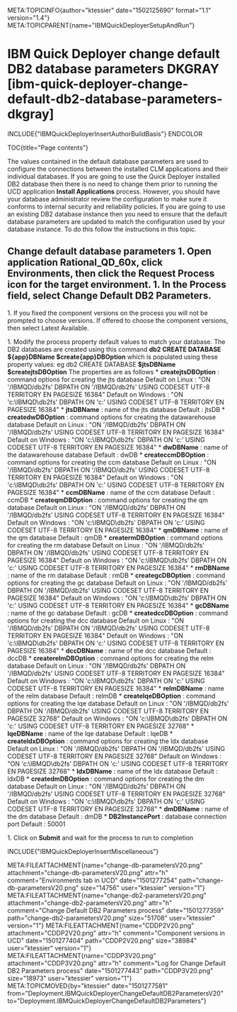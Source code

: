 META:TOPICINFO{author="ktessier" date="1502125690" format="1.1"
version="1.4"} META:TOPICPARENT{name="IBMQuickDeployerSetupAndRun"}

# IBM Quick Deployer change default DB2 database parameters DKGRAY [ibm-quick-deployer-change-default-db2-database-parameters-dkgray]

INCLUDE{"IBMQuickDeployerInsertAuthorBuildBasis"} ENDCOLOR

TOC{title="Page contents"}

The values contained in the default database parameters are used to
configure the connections between the installed CLM applications and
their individual databases. If you are going to use the Quick Deployer
installed DB2 database then there is no need to change them prior to
running the UCD application **Install Applications** process. However,
you should have your database administrator review the configuration to
make sure it conforms to internal security and reliability policies. If
you are going to use an existing DB2 database instance then you need to
ensure that the default database parameters are updated to match the
configuration used by your database instance. To do this follow the
instructions in this topic.

## Change default database parameters 1. Open application **Rational_QD_60x**, click **Environments**, then click the **Request Process** icon for the target environment. 1. In the Process field, select **Change Default DB2 Parameters**.

1\. If you fixed the component versions on the process you will not be
prompted to choose versions. If offered to choose the component
versions, then select Latest Available.

1\. Modify the process property default values to match your database.
The DB2 databases are created using this command **db2 CREATE DATABASE
\${app}DBName \$create{app}DBOption** which is populated using these
property values: eg db2 CREATE DATABASE **\$jtsDBName
\$createjtsDBOption** The properties are as follows \*
**createjtsDBOption** : command options for creating the jts database
Default on Linux : "ON '/IBMQD/db2fs' DBPATH ON '/IBMQD/db2fs' USING
CODESET UTF-8 TERRITORY EN PAGESIZE 16384" Default on Windows : "ON
'c:\IBMQD\db2fs' DBPATH ON 'c:' USING CODESET UTF-8 TERRITORY EN
PAGESIZE 16384" \* **jtsDBName** : name of the jts database Default :
jtsDB \* **createdwDBOption** : command options for creating the
datawarehouse database Default on Linux : "ON '/IBMQD/db2fs' DBPATH ON
'/IBMQD/db2fs' USING CODESET UTF-8 TERRITORY EN PAGESIZE 16384" Default
on Windows : "ON 'c:\IBMQD\db2fs' DBPATH ON 'c:' USING CODESET UTF-8
TERRITORY EN PAGESIZE 16384" \* **dwDBName** : name of the datawarehouse
database Default : dwDB \* **createccmDBOption** : command options for
creating the ccm database Default on Linux : "ON '/IBMQD/db2fs' DBPATH
ON '/IBMQD/db2fs' USING CODESET UTF-8 TERRITORY EN PAGESIZE 16384"
Default on Windows : "ON 'c:\IBMQD\db2fs' DBPATH ON 'c:' USING CODESET
UTF-8 TERRITORY EN PAGESIZE 16384" \* **ccmDBName** : name of the ccm
database Default : ccmDB \* **createqmDBOption** : command options for
creating the qm database Default on Linux : "ON '/IBMQD/db2fs' DBPATH ON
'/IBMQD/db2fs' USING CODESET UTF-8 TERRITORY EN PAGESIZE 16384" Default
on Windows : "ON 'c:\IBMQD\db2fs' DBPATH ON 'c:' USING CODESET UTF-8
TERRITORY EN PAGESIZE 16384" \* **qmDBName** : name of the qm database
Default : qmDB \* **creatermDBOption** : command options for creating
the rm database Default on Linux : "ON '/IBMQD/db2fs' DBPATH ON
'/IBMQD/db2fs' USING CODESET UTF-8 TERRITORY EN PAGESIZE 16384" Default
on Windows : "ON 'c:\IBMQD\db2fs' DBPATH ON 'c:' USING CODESET UTF-8
TERRITORY EN PAGESIZE 16384" \* **rmDBName** : name of the rm database
Default : rmDB \* **creategcDBOption** : command options for creating
the gc database Default on Linux : "ON '/IBMQD/db2fs' DBPATH ON
'/IBMQD/db2fs' USING CODESET UTF-8 TERRITORY EN PAGESIZE 16384" Default
on Windows : "ON 'c:\IBMQD\db2fs' DBPATH ON 'c:' USING CODESET UTF-8
TERRITORY EN PAGESIZE 16384" \* **gcDBName** : name of the gc database
Default : gcDB \* **createdccDBOption** : command options for creating
the dcc database Default on Linux : "ON '/IBMQD/db2fs' DBPATH ON
'/IBMQD/db2fs' USING CODESET UTF-8 TERRITORY EN PAGESIZE 16384" Default
on Windows : "ON 'c:\IBMQD\db2fs' DBPATH ON 'c:' USING CODESET UTF-8
TERRITORY EN PAGESIZE 16384" \* **dccDBName** : name of the dcc database
Default : dccDB \* **createrelmDBOption** : command options for creating
the relm database Default on Linux : "ON '/IBMQD/db2fs' DBPATH ON
'/IBMQD/db2fs' USING CODESET UTF-8 TERRITORY EN PAGESIZE 16384" Default
on Windows : "ON 'c:\IBMQD\db2fs' DBPATH ON 'c:' USING CODESET UTF-8
TERRITORY EN PAGESIZE 16384" \* **relmDBName** : name of the relm
database Default : relmDB \* **createlqeDBOption** : command options for
creating the lqe database Default on Linux : "ON '/IBMQD/db2fs' DBPATH
ON '/IBMQD/db2fs' USING CODESET UTF-8 TERRITORY EN PAGESIZE 32768"
Default on Windows : "ON 'c:\IBMQD\db2fs' DBPATH ON 'c:' USING CODESET
UTF-8 TERRITORY EN PAGESIZE 32768" \* **lqeDBName** : name of the lqe
database Default : lqeDB \* **createldxDBOption** : command options for
creating the ldx database Default on Linux : "ON '/IBMQD/db2fs' DBPATH
ON '/IBMQD/db2fs' USING CODESET UTF-8 TERRITORY EN PAGESIZE 32768"
Default on Windows : "ON 'c:\IBMQD\db2fs' DBPATH ON 'c:' USING CODESET
UTF-8 TERRITORY EN PAGESIZE 32768" \* **ldxDBName** : name of the ldx
database Default : ldxDB \* **createdmDBOption** : command options for
creating the dm database Default on Linux : "ON '/IBMQD/db2fs' DBPATH ON
'/IBMQD/db2fs' USING CODESET UTF-8 TERRITORY EN PAGESIZE 32768" Default
on Windows : "ON 'c:\IBMQD\db2fs' DBPATH ON 'c:' USING CODESET UTF-8
TERRITORY EN PAGESIZE 32768" \* **dmDBName** : name of the dm database
Default : dmDB \* **DB2InstancePort** : database connection port Default
: 50001

1\. Click on **Submit** and wait for the process to run to completion

INCLUDE{"IBMQuickDeployerInsertMiscellaneous"}

META:FILEATTACHMENT{name="change-db-parametersV20.png"
attachment="change-db-parametersV20.png" attr="h" comment="Environments
tab in UCD" date="1501277254" path="change-db-parametersV20.png"
size="14756" user="ktessier" version="1"}
META:FILEATTACHMENT{name="change-db2-parametersV20.png"
attachment="change-db2-parametersV20.png" attr="h" comment="Change
Default DB2 Parameters process" date="1501277359"
path="change-db2-parametersV20.png" size="51708" user="ktessier"
version="1"} META:FILEATTACHMENT{name="CDDP2V20.png"
attachment="CDDP2V20.png" attr="h" comment="Component versions in UCD"
date="1501277404" path="CDDP2V20.png" size="38984" user="ktessier"
version="1"} META:FILEATTACHMENT{name="CDDP3V20.png"
attachment="CDDP3V20.png" attr="h" comment="Log for Change Default DB2
Parameters process" date="1501277443" path="CDDP3V20.png" size="18973"
user="ktessier" version="1"} META:TOPICMOVED{by="ktessier"
date="1501277581"
from="Deployment.IBMQuickDeployerChangeDefaultDB2ParametersV20"
to="Deployment.IBMQuickDeployerChangeDefaultDB2Parameters"}
